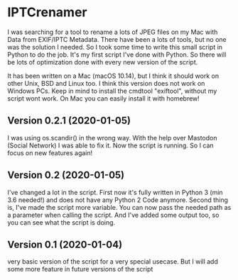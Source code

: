 # IPTCrenamer
I was searching for a tool to rename a lots of JPEG files on my Mac with Data from EXIF/IPTC Metadata. There have been a lots of tools, but no one was the solution I needed. So I took some time to write this small script in Python to do the job. It's my first script I've done with Python. So there will be lots of optimization done with every new version of the script.

It has been written on a Mac (macOS 10.14), but I think it should work on other Unix, BSD and Linux too. I think this version does not work on Windows PCs. Keep in mind to install the cmdtool "exiftool", without my script wont work. On Mac you can easily install it with homebrew!



## Version 0.2.1 (2020-01-05)
I was using os.scandir() in the wrong way. With the help over Mastodon (Social Network) I was able to fix it. Now the script is running. So I can focus on new features again!

## Version 0.2 (2020-01-05)
I've changed a lot in the script. First now it's fully written in Python 3 (min 3.6 needed!) and does not have any Python 2 Code anymore. Second thing is, I've made the script more variable. You can now pass the needed path as a parameter when calling the script. And I've added some output too, so you can see what the script is doing.

## Version 0.1 (2020-01-04)
very basic version of the script for a very special usecase. But I will add some more feature in future versions of the script
